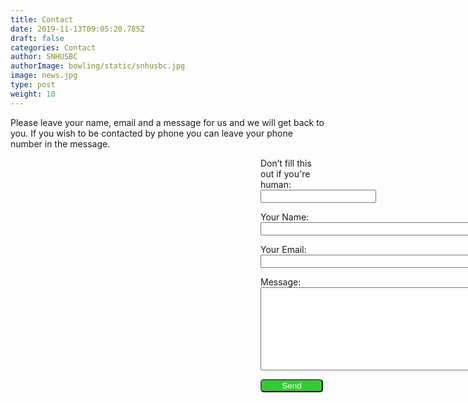 ```yaml
---
title: Contact
date: 2019-11-13T09:05:20.785Z
draft: false
categories: Contact
author: SNHUSBC
authorImage: bowling/static/snhusbc.jpg
image: news.jpg
type: post
weight: 10
---
```

<p> Please leave your name, email and a message for us and we will get back to you.  If you wish to be contacted by phone you can leave your phone number in the message.
</p>
<form name="contact" method="POST" netlify-honeypot="bot-field" data-netlify="true" style="margin-left: 400px;">
  <p class="hidden">
    <label>Don’t fill this out if you're human: <input name="bot-field" /></label>
  </p>
  <p>
    <label >Your Name:<br> <input type="text" name="name" style="width:400px;"/></label>   
  </p>
  <p>
    <label>Your Email: <br><input type="email" name="email" style="width:400px;"/></label>
  </p>
    <label>Message: <br><textarea name="message" style="width:40em;height:10em;"></textarea></label>
  </p>
  <p>
    <button type="submit" style="background-color: limegreen; color: white; border-radius: 5px; width: 100px;">Send</button>
  </p>
</form>